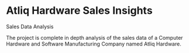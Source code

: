 # Atliq Hardware Sales Insights
Sales Data Analysis 

The project is complete in depth analysis of the sales data of a Computer Hardware and Software Manufacturing Company named Atliq Hardware.
